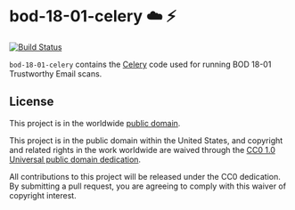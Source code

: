 # bod-18-01-celery :cloud: :zap: #

[![Build Status](https://travis-ci.com/cisagov/bod-18-01-celery.svg?branch=develop)](https://travis-ci.com/cisagov/bod-18-01-celery)

`bod-18-01-celery` contains the
[Celery](http://www.celeryproject.org/) code used for running BOD
18-01 Trustworthy Email scans.

## License ##

This project is in the worldwide [public domain](LICENSE.md).

This project is in the public domain within the United States, and
copyright and related rights in the work worldwide are waived through
the [CC0 1.0 Universal public domain
dedication](https://creativecommons.org/publicdomain/zero/1.0/).

All contributions to this project will be released under the CC0
dedication. By submitting a pull request, you are agreeing to comply
with this waiver of copyright interest.
